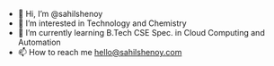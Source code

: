 - 👋 Hi, I’m @sahilshenoy
- 👀 I’m interested in Technology and Chemistry
- 🌱 I’m currently learning B.Tech CSE Spec. in Cloud Computing and Automation
- 📫 How to reach me hello@sahilshenoy.com
<!---
sahilshenoy/sahilshenoy is a ✨ special ✨ repository because its `README.md` (this file) appears on your GitHub profile.
You can click the Preview link to take a look at your changes.
--->
